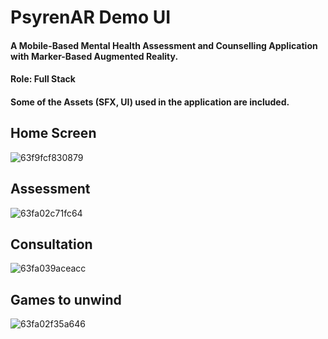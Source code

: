 # PsyrenAR Demo UI
#### A Mobile-Based Mental Health Assessment and Counselling Application with Marker-Based Augmented Reality. 
#### Role: Full Stack 
#### Some of the Assets (SFX, UI) used in the application are included.

## Home Screen
![63f9fcf830879](https://github.com/NadeerMukaram/PsyrenAR/assets/72739154/7dbe493c-9f51-4a9b-b22e-94a9df482722)
## Assessment
![63fa02c71fc64](https://github.com/NadeerMukaram/PsyrenAR/assets/72739154/47ce3360-acb4-44ff-b866-0ab41416baf9)
## Consultation
![63fa039aceacc](https://github.com/NadeerMukaram/PsyrenAR/assets/72739154/962652f9-0c2b-4960-a13f-992330ddba98)
## Games to unwind
![63fa02f35a646](https://github.com/NadeerMukaram/PsyrenAR/assets/72739154/bbba99b5-4bf5-461d-9913-429554e2e5bd)


